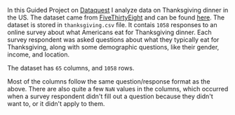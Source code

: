 <p>In this Guided Project on <a href='http://dataquest.io/home'>Dataquest</a> I analyze data on Thanksgiving dinner in the US. The dataset came from <a href='https://fivethirtyeight.com/'>FiveThirtyEight</a> and can be found  <a href='https://github.com/fivethirtyeight/data/tree/master/thanksgiving-2015'>here</a>. The dataset is stored in <code>thanksgiving.csv</code> file. It contais <code>1058</code> responses to an online survey about what Americans eat for Thanksgiving dinner. Each survey respondent was asked questions about what they typically eat for Thanksgiving, along with some demographic questions, like their gender, income, and location. </p>

<p>The dataset has <code>65</code> columns, and <code>1058</code> rows.</p>

<p>Most of the columns follow the same question/response format as the above. There are also quite a few <code>NaN</code> values in the columns, which occurred when a survey respondent didn't fill out a question because they didn't want to, or it didn't apply to them.</p>
